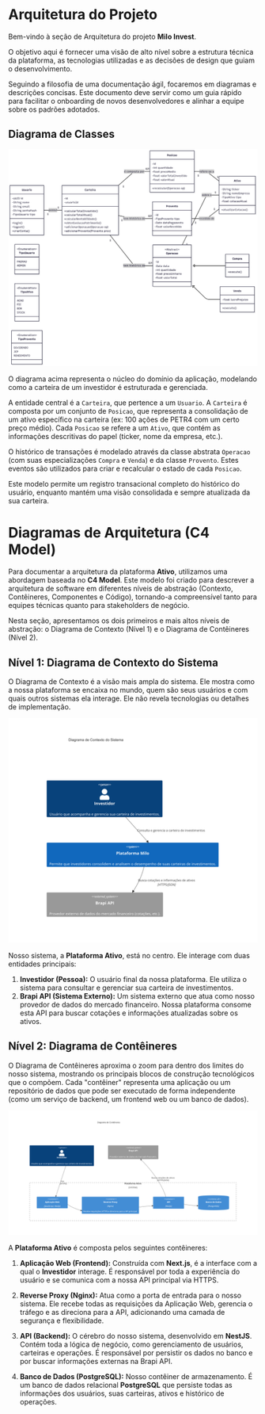# Arquitetura do Projeto

Bem-vindo à seção de Arquitetura do projeto **Milo Invest**.

O objetivo aqui é fornecer uma visão de alto nível sobre a estrutura técnica da plataforma, as tecnologias utilizadas e as decisões de design que guiam o desenvolvimento.

Seguindo a filosofia de uma documentação ágil, focaremos em diagramas e descrições concisas. Este documento deve servir como um guia rápido para facilitar o onboarding de novos desenvolvedores e alinhar a equipe sobre os padrões adotados.

## Diagrama de Classes

![Diagrama de Classes](../assets/diagrama_de_classes.png)

O diagrama acima representa o núcleo do domínio da aplicação, modelando como a carteira de um investidor é estruturada e gerenciada.

A entidade central é a `Carteira`, que pertence a um `Usuario`. A `Carteira` é composta por um conjunto de `Posicao`, que representa a consolidação de um ativo específico na carteira (ex: 100 ações de PETR4 com um certo preço médio). Cada `Posicao` se refere a um `Ativo`, que contém as informações descritivas do papel (ticker, nome da empresa, etc.).

O histórico de transações é modelado através da classe abstrata `Operacao` (com suas especializações `Compra` e `Venda`) e da classe `Provento`. Estes eventos são utilizados para criar e recalcular o estado de cada `Posicao`.

Este modelo permite um registro transacional completo do histórico do usuário, enquanto mantém uma visão consolidada e sempre atualizada da sua carteira.

# Diagramas de Arquitetura (C4 Model)

Para documentar a arquitetura da plataforma **Ativo**, utilizamos uma abordagem baseada no **C4 Model**. Este modelo foi criado para descrever a arquitetura de software em diferentes níveis de abstração (Contexto, Contêineres, Componentes e Código), tornando-a compreensível tanto para equipes técnicas quanto para stakeholders de negócio.

Nesta seção, apresentamos os dois primeiros e mais altos níveis de abstração: o Diagrama de Contexto (Nível 1) e o Diagrama de Contêineres (Nível 2).

## Nível 1: Diagrama de Contexto do Sistema

O Diagrama de Contexto é a visão mais ampla do sistema. Ele mostra como a nossa plataforma se encaixa no mundo, quem são seus usuários e com quais outros sistemas ela interage. Ele não revela tecnologias ou detalhes de implementação.

![Diagrama de Contexto](../assets/diagrama_de_contexto.png)

Nosso sistema, a **Plataforma Ativo**, está no centro. Ele interage com duas entidades principais:

1.  **Investidor (Pessoa):** O usuário final da nossa plataforma. Ele utiliza o sistema para consultar e gerenciar sua carteira de investimentos.
2.  **Brapi API (Sistema Externo):** Um sistema externo que atua como nosso provedor de dados do mercado financeiro. Nossa plataforma consome esta API para buscar cotações e informações atualizadas sobre os ativos.

## Nível 2: Diagrama de Contêineres

O Diagrama de Contêineres aproxima o zoom para dentro dos limites do nosso sistema, mostrando os principais blocos de construção tecnológicos que o compõem. Cada "contêiner" representa uma aplicação ou um repositório de dados que pode ser executado de forma independente (como um serviço de backend, um frontend web ou um banco de dados).

![Diagrama de Contêineres](../assets/diagrama_de_conteiner.svg)

A **Plataforma Ativo** é composta pelos seguintes contêineres:

1.  **Aplicação Web (Frontend):** Construída com **Next.js**, é a interface com a qual o **Investidor** interage. É responsável por toda a experiência do usuário e se comunica com a nossa API principal via HTTPS.

2.  **Reverse Proxy (Nginx):** Atua como a porta de entrada para o nosso sistema. Ele recebe todas as requisições da Aplicação Web, gerencia o tráfego e as direciona para a API, adicionando uma camada de segurança e flexibilidade.

3.  **API (Backend):** O cérebro do nosso sistema, desenvolvido em **NestJS**. Contém toda a lógica de negócio, como gerenciamento de usuários, carteiras e operações. É responsável por persistir os dados no banco e por buscar informações externas na Brapi API.

4.  **Banco de Dados (PostgreSQL):** Nosso contêiner de armazenamento. É um banco de dados relacional **PostgreSQL** que persiste todas as informações dos usuários, suas carteiras, ativos e histórico de operações.
